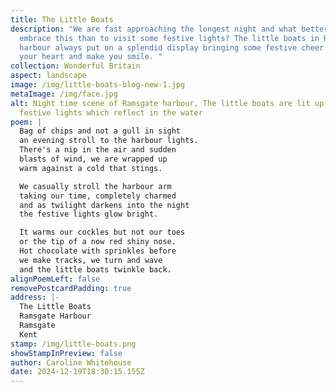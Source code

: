 ```yaml
---
title: The Little Boats
description: "We are fast approaching the longest night and what better way to
  embrace this than to visit some festive lights? The little boats in Ramsgate
  harbour always put on a splendid display bringing some festive cheer to warm
  your heart and make you smile. "
collection: Wonderful Britain
aspect: landscape
image: /img/little-boats-blog-new-1.jpg
metaImage: /img/face.jpg
alt: Night time scene of Ramsgate harbour, The little boats are lit up with
  festive lights which reflect in the water
poem: |
  Bag of chips and not a gull in sight
  an evening stroll to the harbour lights.
  There's a nip in the air and sudden 
  blasts of wind, we are wrapped up 
  warm against a cold that stings.

  We casually stroll the harbour arm
  taking our time, completely charmed
  and as twilight darkens into the night
  the festive lights glow bright.

  It warms our cockles but not our toes
  or the tip of a now red shiny nose.
  Hot chocolate with sprinkles before
  we make tracks, we turn and wave 
  and the little boats twinkle back.
alignPoemLeft: false
removePostcardPadding: true
address: |-
  The Little Boats
  Ramsgate Harbour
  Ramsgate
  Kent
stamp: /img/little-boats.png
showStampInPreview: false
author: Caroline Whitehouse
date: 2024-12-19T18:30:15.155Z
---
```

